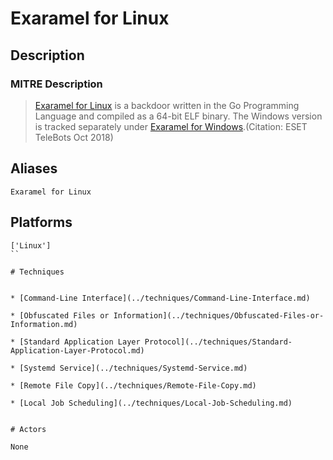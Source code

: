
# Exaramel for Linux

## Description

### MITRE Description

> [Exaramel for Linux](https://attack.mitre.org/software/S0401) is a backdoor written in the Go Programming Language and compiled as a 64-bit ELF binary. The Windows version is tracked separately under [Exaramel for Windows](https://attack.mitre.org/software/S0343).(Citation: ESET TeleBots Oct 2018)

## Aliases

```
Exaramel for Linux
```

## Platforms

```
['Linux']
``

# Techniques


* [Command-Line Interface](../techniques/Command-Line-Interface.md)

* [Obfuscated Files or Information](../techniques/Obfuscated-Files-or-Information.md)
    
* [Standard Application Layer Protocol](../techniques/Standard-Application-Layer-Protocol.md)
    
* [Systemd Service](../techniques/Systemd-Service.md)
    
* [Remote File Copy](../techniques/Remote-File-Copy.md)
    
* [Local Job Scheduling](../techniques/Local-Job-Scheduling.md)
    

# Actors

None
